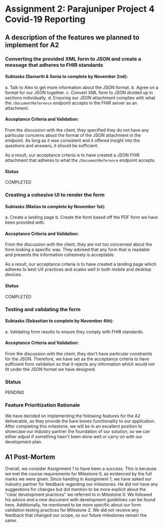 # Assignment 2: Parajuniper Project 4 Covid-19 Reporting

## A description of the features we planned to implement for A2

### Converting the provided XML form to JSON and create a message that adheres to FHIR standards

#### Subtasks (Samarth & Sonia to complete by November 2nd):
a. Talk to Alex to get more information about the JSON format.
b. Agree on a format for our JSON together.
c. Convert XML form to JSON divided up in sections individually.
d. Ensuring our JSON attachment complies with what the `/DocumentReference` endpoint accepts in the FHIR server as an attachment.

#### Acceptance Criteria and Validation: 
From the discussion with the client, they specified they do not have any particular concerns about the format of the JSON attachment in the endpoint. As long as it was consistent and it offered insight into the questions and answers, it should be sufficient. 

As a result, our acceptance criteria is to have created a JSON FHIR attachment that adheres to what the `/DocumentReference` endpoint accepts.

#### Status
COMPLETED

### Creating a cohesive UI to render the form

#### Subtasks (Matias to complete by November 1st):
a. Create a landing page
b. Create the form based off the PDF form we have been provided with.

#### Acceptance Criteria and Validation: 
From the discussion with the client, they are not too concerned about the form looking a specific way. They advised that any form that is readable and presents the information cohesively is acceptable. 

As a result, our acceptance criteria is to have created a landing page which adheres to best UX practices and scales well in both mobile and desktop devices.

#### Status
COMPLETED

### Testing and validating the form

#### Subtasks (Sebastian to complete by November 4th):
a. Validating form results to ensure they comply with FHIR standards.

#### Acceptance Criteria and Validation:
From the discussion with the client, they don't have particular constraints for the JSON. Therefore, we have set as the acceptance criteria to have sufficient form validation so that it rejects any information which would not fit under the JSON format we have designed. 

### Status 
PENDING

### Feature Prioritization Rationale

We have decided on implementing the following features for the A2 deliverable, as they provide the bare bones functionality to our application. After completing this milestone, we will be in an excellent position to showcase our industry partner the foundation of our solution, so we can either adjust if something hasn't been done well or carry on with our development plan.

## A1 Post-Mortem
Overall, we consider Assignment 1 to have been a success. This is because we met the course requirements for Milestone 0, as evidenced by the full marks we were given. Since handing in Assignment 1, we have asked our industry partner for feedback regarding our milestones. He did not have any suggestions for changes but did mention to be more explicit about the "clear development practices" we referred to in Milestone 0. We followed his advice and a new document with development guidelines can be found here. Additionally, he mentioned to be more specific about our form validation testing practices for Milestone 2. We did not receive any feedback that changed our scope, so our future milestones remain the same.
